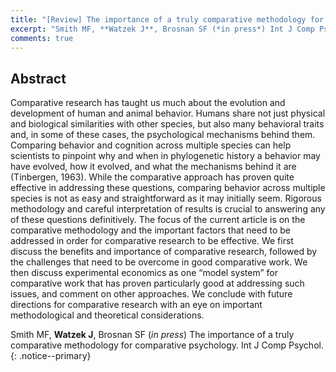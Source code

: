 ```yaml
---
title: "[Review] The importance of a truly comparative methodology for comparative psychology"
excerpt: "Smith MF, **Watzek J**, Brosnan SF (*in press*) Int J Comp Psychol"
comments: true
---
```


## Abstract

Comparative research has taught us much about the evolution and development of human and animal behavior. Humans share not just physical and biological similarities with other species, but also many behavioral traits and, in some of these cases, the psychological mechanisms behind them. Comparing behavior and cognition across multiple species can help scientists to pinpoint why and when in phylogenetic history a behavior may have evolved, how it evolved, and what the mechanisms behind it are (Tinbergen, 1963). While the comparative approach has proven quite effective in addressing these questions, comparing behavior across multiple species is not as easy and straightforward as it may initially seem. Rigorous methodology and careful interpretation of results is crucial to answering any of these questions definitively. The focus of the current article is on the comparative methodology and the important factors that need to be addressed in order for comparative research to be effective. We first discuss the benefits and importance of comparative research, followed by the challenges that need to be overcome in good comparative work. We then discuss experimental economics as one “model system” for comparative work that has proven particularly good at addressing such issues, and comment on other approaches. We conclude with future directions for comparative research with an eye on important methodological and theoretical considerations. 

Smith MF, **Watzek J**, Brosnan SF (*in press*) The importance of a truly comparative methodology for comparative psychology. Int J Comp Psychol.
{: .notice--primary}